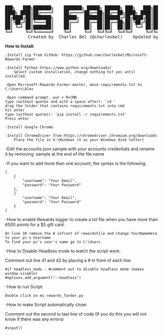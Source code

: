 <pre align="center">
███╗   ███╗███████╗    ███████╗ █████╗ ██████╗ ███╗   ███╗███████╗██████╗ 
████╗ ████║██╔════╝    ██╔════╝██╔══██╗██╔══██╗████╗ ████║██╔════╝██╔══██╗
██╔████╔██║███████╗    █████╗  ███████║██████╔╝██╔████╔██║█████╗  ██████╔╝
██║╚██╔╝██║╚════██║    ██╔══╝  ██╔══██║██╔══██╗██║╚██╔╝██║██╔══╝  ██╔══██╗
██║ ╚═╝ ██║███████║    ██║     ██║  ██║██║  ██║██║ ╚═╝ ██║███████╗██║  ██║
╚═╝     ╚═╝╚══════╝    ╚═╝     ╚═╝  ╚═╝╚═╝  ╚═╝╚═╝     ╚═╝╚══════╝╚═╝  ╚═╝
         Created by  Charles Bel (@charlesbel)    Updated by Alex V (@Alexy_Galaxy)   version 3.0
</pre>
**How to Install:**
```
-Install zip from GitHub: https://github.com/charlesbel/Microsoft-Rewards-Farmer

-Install Python https://www.python.org/downloads/
	Select custom installation, change nothing hit yes until installed. 

-Open Microsoft-Rewards-Farmer-master, move requirements.txt to C:\Users\Alex

-Open command prompt. win + R>CMD
type (without quotes and with a space after): 'cd ' 
drag the folder that contains requirements.txt into cmd
hit enter
type (without quotes): 'pip install -r requirements.txt'
Press enter

-Install Google Chrome.

-Install ChromeDriver from https://chromedriver.chromium.org/downloads
	Place the file in X:\Windows (X as your Windows disk letter)
```
-Edit the accounts.json.sample with your accounts credentials and rename it by removing .sample at the end of the file name


-If you want to add more than one account, the syntax is the following:
```
[
    {
        "username": "Your Email",
        "password": "Your Password"
    },
    {
        "username": "Your Email",
        "password": "Your Password"
    }
]
```

-How to enable Rewards logger to create a txt file when you have more than 6500 points for a $5 gift card.
```
On line 30 remove the # infront of rewardsFile and change YourNameHere to your pc's Username
To find your pc's user's name go to C:\Users
```

-How to Disable Headless mode to watch the script work:

Comment out line 41 and 42 by placing a # in front of each line.
```
#if headless_mode : #comment out to disable headless mode (makes window visable)
#options.add_argument("--headless")
```

-How to run Script:

	Double click on ms_rewards_farmer.py

-How to make Script automatically close:

Comment out the second to last line of code
(If you do this you will not know if there was any errors)
```
#input()
```
